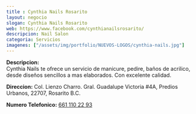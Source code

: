 ```yaml
---
title : Cynthia Nails Rosarito
layout: negocio
slogan: Cynthia Nails Rosarito
web: https://www.facebook.com/cynthianailsrosarito/
descripcion: Nail Salon
categoria: Servicios
imagenes: ["/assets/img/portfolio/NUEVOS-LOGOS/cynthia-nails.jpg"]
---
```


**Descripcion:**
<br>
Cynthia Nails te ofrece un servicio de manicure, pedire, baños de acrilico, desde diseños sencillos a mas elaborados. Con excelente calidad. 

**Direccion:** Col. Lienzo Charro. Gral. Guadalupe Victoria #4A, Predios Urbanos, 22707, Rosarito B.C.
<br>

**Numero Telefonico:** <a href="tel:+526611102293"> 661 110 22 93</a>



